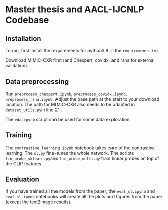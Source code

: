 # Master thesis and AACL-IJCNLP Codebase

## Installation

To run, first install the requirements for python3.8 in the `requirements.txt`. 

Download MIMIC-CXR first (and Chexpert, covidx, and rsna for external validation).


## Data preprocessing

Run `preprocess_chexpert.ipynb`, `preprocess_covidx.ipynb`, `preprocess_rsna.ipynb`. Adjust the base path at the start to your download location. The path for MIMIC-CXR also needs to be adapted in `dataset_utils.py`in line 21 .

The `eda.ipynb` script can be used for some data exploration. 

## Training

The `contrastive_learning.ipynb` notebook takes care of the contrastive learning. The `sl.py` fine-tunes the whole network. The scripts `lin_probe_sklearn.py`and `lin_probe_multi.py` train linear probes on top of the CLIP features. 



## Evaluation

If you have trained all the models from the paper, the `eval_cl.ipynb` and `eval_sl.ipynb` notebooks will create all the plots and figures from the paper (except the text2image results).
